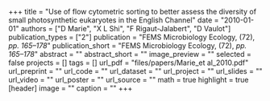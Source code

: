 +++
title = "Use of flow cytometric sorting to better assess the diversity of small photosynthetic eukaryotes in the English Channel"
date = "2010-01-01"
authors = ["D Marie", "X L Shi", "F Rigaut-Jalabert", "D Vaulot"]
publication_types = ["2"]
publication = "FEMS Microbiology Ecology, (72), _pp. 165–178_"
publication_short = "FEMS Microbiology Ecology, (72), _pp. 165–178_"
abstract = ""
abstract_short = ""
image_preview = ""
selected = false
projects = []
tags = []
url_pdf = "files/papers/Marie_et al_2010.pdf"
url_preprint = ""
url_code = ""
url_dataset = ""
url_project = ""
url_slides = ""
url_video = ""
url_poster = ""
url_source = ""
math = true
highlight = true
[header]
image = ""
caption = ""
+++
